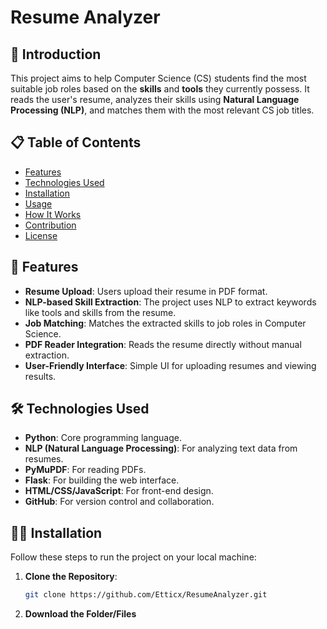 # Resume Analyzer

## 🚀 Introduction  
This project aims to help Computer Science (CS) students find the most suitable job roles based on the **skills** and **tools** they currently possess. It reads the user's resume, analyzes their skills using **Natural Language Processing (NLP)**, and matches them with the most relevant CS job titles.

## 📋 Table of Contents
- [Features](#-features)
- [Technologies Used](#-technologies-used)
- [Installation](#-installation)
- [Usage](#-usage)
- [How It Works](#-how-it-works)
- [Contribution](#-contribution)
- [License](#-license)

## 🌟 Features
- **Resume Upload**: Users upload their resume in PDF format.
- **NLP-based Skill Extraction**: The project uses NLP to extract keywords like tools and skills from the resume.
- **Job Matching**: Matches the extracted skills to job roles in Computer Science.
- **PDF Reader Integration**: Reads the resume directly without manual extraction.
- **User-Friendly Interface**: Simple UI for uploading resumes and viewing results.

## 🛠 Technologies Used
- **Python**: Core programming language.
- **NLP (Natural Language Processing)**: For analyzing text data from resumes.
- **PyMuPDF**: For reading PDFs.
- **Flask**: For building the web interface.
- **HTML/CSS/JavaScript**: For front-end design.
- **GitHub**: For version control and collaboration.

## 🧑‍💻 Installation
Follow these steps to run the project on your local machine:

1. **Clone the Repository**:
   ```bash
   git clone https://github.com/Etticx/ResumeAnalyzer.git

2. **Download the Folder/Files**
